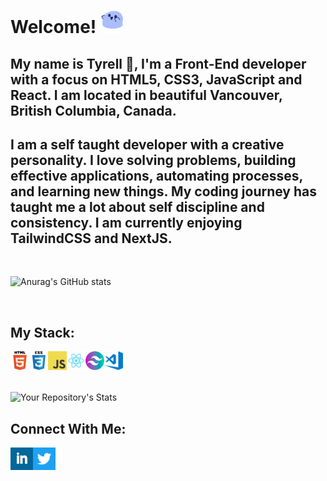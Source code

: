 # Welcome! <img alt="Blue blob jumping" src='images\blueblob_jump.gif' width="36" height="36">

## My name is Tyrell 👋, I'm a Front-End developer with a focus on HTML5, CSS3, JavaScript and React. I am located in beautiful Vancouver, British Columbia, Canada.

## I am a self taught developer with a creative personality. I love solving problems, building effective applications, automating processes, and learning new things. My coding journey has taught me a lot about self discipline and consistency. I am currently enjoying TailwindCSS and NextJS.
<br>

![Anurag's GitHub stats](https://github-readme-stats.vercel.app/api?username=tyrellcurry&theme=github_dark&show_icons=true)

<br>

## My Stack:

<img align="left" alt="HTML" width="30px" src=".\images\html.png" />
&nbsp;
<img align="left" alt="CSS" width="30px" src=".\images\css.png" />
&nbsp;
<img align="left" alt="JavaScript" width="30px" src=".\images\javascript.png" />
&nbsp;
<img align="left" alt="React" width="30px" src=".\images\react.png" />
&nbsp;
<img align="left" alt="Tailwind" width="30px" src=".\images\tailwind.png" />
&nbsp;
<img align="left" alt="VS Code" width="30px" src=".\images\visual-studio-code.png" />
<br>
<br>
<br>

![Your Repository's Stats](https://github-readme-stats.vercel.app/api/top-langs/?username=tyrellcurry&theme=github_dark)


## Connect With Me:

[<img align="left" alt="LinkedIn" src='.\images\linkedin-sq.png' width="36" height="36">](https://www.linkedin.com/in/tyrellcurry/)
[<img align="left" alt="Twitter" src='.\images\twitter-icon.png' width="36" height="36">](https://twitter.com/Tyrell_io)
